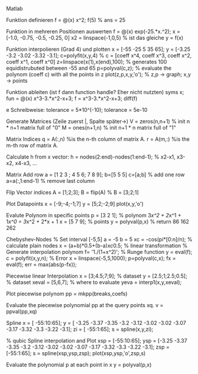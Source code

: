 Matlab

Funktion definieren
f = @(x) x^2;
f(5) % ans = 25

Funktion in mehreren Positionen auswerten
f = @(x) exp(-25.*x.^2);
x = [-1.0, -0.75, -0.5, -0.25, 0]
x2 = linspace(-1,0,5) % ist das gleiche
y = f(x)

Funktion interpolieren (Grad 4) und plotten
x = [-55 -25 5 35 65];
y = [-3.25 -3.2 -3.02 -3.32 -3.1];
c=polyfit(x,y,4) 			% c = [coeff x^4, coeff x^3, coeff x^2, coeff x^1, coeff x^0]
z=linspace(x(1),x(end),100); 		% generates 100 equidistrubuted between -55 and 65
p=polyval(c,z); 			% evaluate the polynom (coeff c) with all the points in z
plot(z,p,x,y,'o'); 			% z,p -> graph; x,y -> points

Funktion ableiten (ist f dann function handle? Eher nicht nutzten)
syms x;
fun = @(x) x^3-3.*x^2-x+3;
f = x^3-3.*x^2-x+3;
diff(f)

e Schreibweise:
tolerance = 5*10^(-10);
tolerance = 5e-10

Generate Matrices (Zeile zuerst |, Spalte später->)
V = zeros(n,n+1) % init n * n+1 matrix full of "0"
M = ones(n+1,n)  % init n+1 * n matrix full of "1"

Matrix Indices
q = A(:,n) %is the n-th column of matrix A.
r = A(m,:) %is the m-th row of matrix A.

Calculate h from x vector:
h = nodes(2:end)-nodes(1:end-1); % x2-x1, x3-x2, x4-x3, ...

Matrix Add row
a = [1 2 3 ; 4 5 6; 7 8 9];
b=[5 5 5]
c=[a;b] % add one row
a=a(:,1:end-1) % remove last column

Flip Vector indices
A = [1;2;3];
B = flip(A) % B = [3;2;1]

Plot Datapoints
x = [-9;-4;-1;7]
y = [5;2;-2;9]
plot(x,y,'o')

Evalute Polynom in specific points
p = [3 2 1]; % polynom 3*x^2 + 2*x^1 + 1*x^0 = 3*x^2 + 2*x + 1
x = [5 7 9]; % points
y = polyval(p,x)
% return 86   162   262

Chebyshev-Nodes
% Set interval [-5,5]
a = -5
b = 5
xc = -cos(pi*[0:n]/n); % calculate plain nodes
x = (a+b)*0.5+(b-a)*xc*0.5; % linear transformation
% Generate interpolation polynom
f= '1./(1+x^2)'; % Runge function
y = eval(f);
c = polyfit(x,y,n);
% Error
x = linspace(-5,5,1000);
p=polyval(c,x);
fx = eval(f);
err = max(abs(p-fx));

Piecewise linear Interpolation
x = [3;4.5;7;9];    % dataset
y = [2.5;1;2.5;0.5];    % dataset
xeval = [5,6,7]; % where to evaluate
yeva = interp1(x,y,xeval);

Plot piecewise polynom
pp = mkpp(breaks,coefs)

Evaluate the piecewise polynomial pp at the query points xq.
v = ppval(pp,xq)

Spline
x = [ -55:10:65];
y = [ -3.25 -3.37 -3.35 -3.2 -3.12 -3.02 -3.02 -3.07 -3.17 -3.32 -3.3 -3.22 -3.1];
zi = [ -55:1:65];
s = spline(x,y,zi);


% qubic Spline interpolation and Plot
xsp = [-55:10:65];
ysp = [-3.25 -3.37 -3.35 -3.2 -3.12 -3.02 -3.02 -3.07 -3.17 -3.32 -3.3 -3.22 -3.1];
zsp = [-55:1:65];
s = spline(xsp,ysp,zsp);
plot(xsp,ysp,'o',zsp,s)


Evaluate the polynomial p at each point in x
y = polyval(p,x) 

